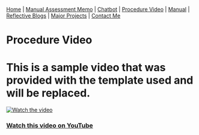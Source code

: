 [Home](index.md) | [Manual Assessment Memo](manual_assessment_memo.md) | [Chatbot](chatbot.md) | [Procedure Video](procedure_video.md) | [Manual](manual.md) | [Reflective Blogs](reflective_blogs.md) | [Major Projects](Major_Projects.md) | [Contact Me](Contact_Me.md)


# Procedure Video

# **This is a sample video that was provided with the template used and will be replaced.**

[![Watch the video](https://img.youtube.com/vi/iadzYtX4ERU/maxresdefault.jpg)](https://youtu.be/iadzYtX4ERU)

### [Watch this video on YouTube](https://youtu.be/iadzYtX4ERU)

